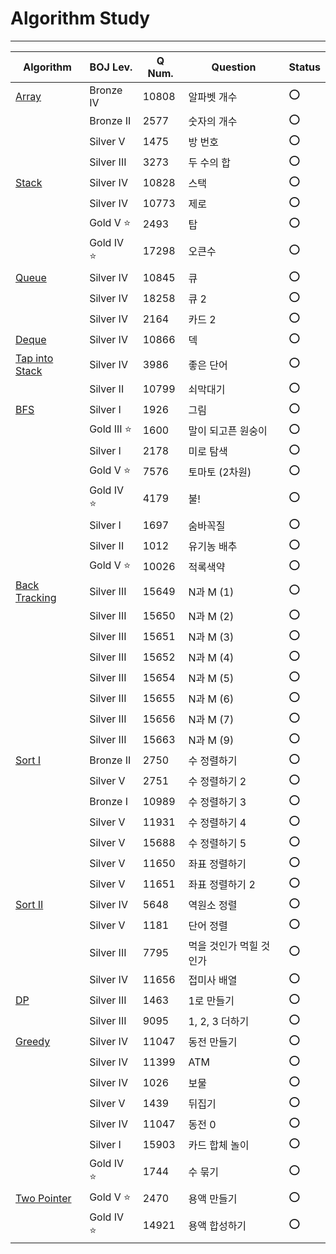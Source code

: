 # Algorithm Study
---
Algorithm|BOJ Lev.|Q Num.|Question|Status
--|--|--|--|--|
[Array](https://github.com/h-beeen/Algorithm/tree/master/0x03_Array)|Bronze IV|10808|알파벳 개수|:o:
&nbsp;|Bronze II|2577|숫자의 개수|:o:
&nbsp;|Silver V|1475|방 번호|:o:
&nbsp;|Silver III|3273|두 수의 합|:o:
[Stack](https://github.com/h-beeen/Algorithm/tree/master/0x05_Stack)|Silver IV|10828|스택|:o:
&nbsp;|Silver IV|10773|제로|:o:
&nbsp;|Gold V :star:|2493|탑|:o:
&nbsp;|Gold IV :star:|17298|오큰수|:o:
[Queue](https://github.com/h-beeen/Algorithm/tree/master/0x06_Queue)|Silver IV|10845|큐|:o:
&nbsp;|Silver IV|18258|큐 2|:o:
&nbsp;|Silver IV|2164|카드 2|:o:
[Deque](https://github.com/h-beeen/Algorithm/tree/master/0x07_Deque)|Silver IV|10866|덱|:o:
[Tap into Stack](https://github.com/h-beeen/Algorithm/tree/master/0x08_Utilization%20of%20Stack)|Silver IV|3986|좋은 단어|:o:
&nbsp;|Silver II|10799|쇠막대기|:o:
[BFS](https://github.com/h-beeen/Algorithm/tree/master/0x09_Breadth%20First%20Search%5BBFS%5D)|Silver I|1926|그림|:o:
&nbsp;|Gold III :star:|1600|말이 되고픈 원숭이|:o:
&nbsp;|Silver I|2178|미로 탐색|:o:
&nbsp;|Gold V :star:|7576|토마토 (2차원)|:o:
&nbsp;|Gold IV :star:|4179|불!|:o:
&nbsp;|Silver I|1697|숨바꼭질|:o:
&nbsp;|Silver II|1012|유기농 배추|:o:
&nbsp;|Gold V :star:|10026|적록색약|:o:
[Back Tracking](https://github.com/h-beeen/Algorithm_Study/tree/master/0x0C_Back%20Tracking)|Silver III|15649|N과 M (1)|:o:
&nbsp;|Silver III|15650|N과 M (2)|:o:
&nbsp;|Silver III|15651|N과 M (3)|:o:
&nbsp;|Silver III|15652|N과 M (4)|:o:
&nbsp;|Silver III|15654|N과 M (5)|:o:
&nbsp;|Silver III|15655|N과 M (6)|:o:
&nbsp;|Silver III|15656|N과 M (7)|:o:
&nbsp;|Silver III|15663|N과 M (9)|:o:
[Sort I](https://github.com/h-beeen/Algorithm_Study/tree/master/0x0E_Sort_I)|Bronze II|2750|수 정렬하기|:o:
&nbsp;|Silver V|2751|수 정렬하기 2|:o:
&nbsp;|Bronze I|10989|수 정렬하기 3|:o:
&nbsp;|Silver V|11931|수 정렬하기 4|:o:
&nbsp;|Silver V|15688|수 정렬하기 5|:o:
&nbsp;|Silver V|11650|좌표 정렬하기|:o:
&nbsp;|Silver V|11651|좌표 정렬하기 2|:o:
[Sort II](https://github.com/h-beeen/Algorithm_Study/tree/master/0x0F_Sort_II)|Silver IV|5648|역원소 정렬|:o:
&nbsp;|Silver V|1181|단어 정렬|:o:
&nbsp;|Silver III|7795|먹을 것인가 먹힐 것인가|:o:
&nbsp;|Silver IV|11656|접미사 배열|:o:
[DP](https://github.com/h-beeen/Algorithm/tree/master/0x10_Dynamic%20Programming%5BDP%5D)|Silver III|1463|1로 만들기|:o:
&nbsp;|Silver III|9095|1, 2, 3 더하기|:o:
[Greedy](https://github.com/h-beeen/Algorithm/tree/master/0x11_Greedy)|Silver IV|11047|동전 만들기|:o:
&nbsp;|Silver IV|11399|ATM|:o:
&nbsp;|Silver IV|1026|보물|:o:
&nbsp;|Silver V|1439|뒤집기|:o:
&nbsp;|Silver IV|11047|동전 0|:o:
&nbsp;|Silver I|15903|카드 합체 놀이|:o:
&nbsp;|Gold IV :star:|1744|수 묶기|:o:
[Two Pointer](https://github.com/h-beeen/Algorithm/tree/master/0x14_Two%20Pointer)|Gold V :star:|2470|용액 만들기|:o:
&nbsp;|Gold IV :star:|14921|용액 합성하기|:o: